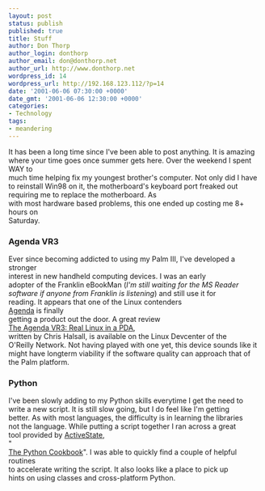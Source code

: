 ```yaml
---
layout: post
status: publish
published: true
title: Stuff
author: Don Thorp
author_login: donthorp
author_email: don@donthorp.net
author_url: http://www.donthorp.net
wordpress_id: 14
wordpress_url: http://192.168.123.112/?p=14
date: '2001-06-06 07:30:00 +0000'
date_gmt: '2001-06-06 12:30:00 +0000'
categories:
- Technology
tags:
- meandering
---
```

<p>
					It has been a long time since I've been able to post anything. It is amazing<br />
					where your time goes once summer gets here. Over the weekend I spent WAY to<br />
					much time helping fix my youngest brother's computer. Not only did I have<br />
					to reinstall Win98 on it, the motherboard's keyboard port freaked out<br />
					requiring me to replace the motherboard. As<br />
					with most hardware based problems, this one ended up costing me 8+ hours on<br />
					Saturday.
				</p>
<h3>Agenda VR3</h3>
<p>
					Ever since becoming addicted to using my Palm III, I've developed a stronger<br />
					interest in new handheld computing devices. I was an early<br />
					adopter of the Franklin eBookMan (<em>I'm still waiting for the MS Reader<br />
					software if anyone from Franklin is listening</em>) and still use it for<br />
					reading. It appears that one of the Linux contenders<br />
					<a href="http://www.agendacomputing.com/" target="blank">Agenda</a> is finally<br />
					getting a product out the door. A great review<br />
					<a href="http://linux.oreillynet.com/pub/a/linux/2001/05/18/agenda_pda.html?page=1" target="_blank">The Agenda VR3: Real Linux in a PDA</a>,<br />
					written by Chris Halsall, is available on the Linux Devcenter of the<br />
					O'Reilly Network. Not having played with one yet, this device sounds like it<br />
					might have longterm viability if the software quality can approach that of<br />
					the Palm platform.
				</p>
<h3>Python</h3>
<p>
					I've been slowly adding to my Python skills everytime I get the need to<br />
					write a new script. It is still slow going, but I do feel like I'm getting<br />
					better. As with most languages, the difficulty is in learning the libraries<br />
					not the language. While putting a script together I ran across a great<br />
					tool provided by <a href="http://www.activestate.com" target="_blank">ActiveState</a>,<br />
					"<a href="http://aspn.activestate.com/ASPN/Python/Cookbook/" target="_blank"><br />
					The Python Cookbook</a>". I was able to quickly find a couple of helpful routines<br />
					to accelerate writing the script. It also looks like a place to pick up<br />
					hints on using classes and cross-platform Python.
				</p>
